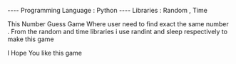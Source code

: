 ---- Programming Language : Python
---- Libraries : Random , Time


This Number Guess Game Where user need to find exact the same number . From the random and time libraries i use randint and sleep respectively to make this game

I Hope You like this game 
